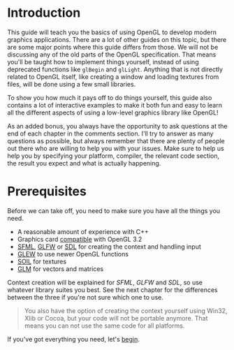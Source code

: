 Introduction
========

This guide will teach you the basics of using OpenGL to develop modern graphics applications. There are a lot of other guides on this topic, but there are some major points where this guide differs from those. We will not be discussing any of the old parts of the OpenGL specification. That means you'll be taught how to implement things yourself, instead of using deprecated functions like `glBegin` and `glLight`. Anything that is not directly related to OpenGL itself, like creating a window and loading textures from files, will be done using a few small libraries.

To show you how much it pays off to do things yourself, this guide also contains a lot of interactive examples to make it both fun and easy to learn all the different aspects of using a low-level graphics library like OpenGL!

As an added bonus, you always have the opportunity to ask questions at the end of each chapter in the comments section. I'll try to answer as many questions as possible, but always remember that there are plenty of people out there who are willing to help you with your issues. Make sure to help us help you by specifying your platform, compiler, the relevant code section, the result you expect and what is actually happening.

Prerequisites
========

Before we can take off, you need to make sure you have all the things you need.

* A reasonable amount of experience with C++
* Graphics card [compatible](http://en.wikipedia.org/wiki/OpenGL#OpenGL_3.2) with OpenGL 3.2
* [SFML](http://www.sfml-dev.org/), [GLFW](http://www.glfw.org/) or [SDL](http://www.libsdl.org/) for creating the context and handling input
* [GLEW](http://glew.sourceforge.net/) to use newer OpenGL functions
* [SOIL](http://www.lonesock.net/soil.html/) for textures
* [GLM](http://glm.g-truc.net/) for vectors and matrices

Context creation will be explained for *SFML*, *GLFW* and *SDL*, so use whatever library suites you best. See the next chapter for the differences between the three if you're not sure which one to use.

> You also have the option of creating the context yourself using Win32, Xlib or Cocoa, but your code will not be portable anymore. That means you can not use the same code for all platforms.

If you've got everything you need, let's [begin](/context).
